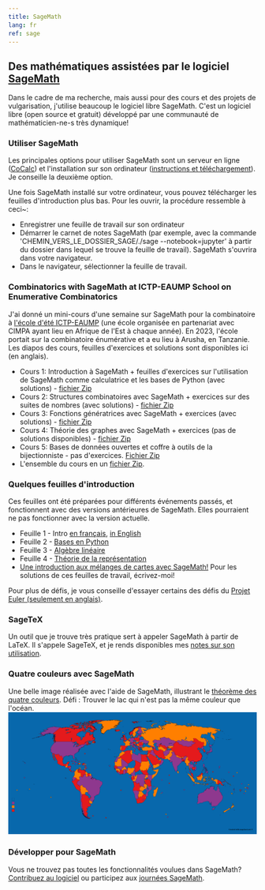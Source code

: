 ```yaml
---
title: SageMath
lang: fr
ref: sage
---
```


## Des mathématiques assistées par le logiciel [SageMath](https://www.sagemath.org)

Dans le cadre de ma recherche, mais aussi pour des cours et des projets de vulgarisation, j'utilise beaucoup le logiciel libre SageMath. C'est un logiciel libre (open source et gratuit) développé par une communauté de mathématicien-ne-s très dynamique!

### Utiliser SageMath
Les principales options pour utiliser SageMath sont un serveur en ligne ([CoCalc](https://cocalc.com)) et l'installation sur son ordinateur ([instructions et téléchargement](http://www.sagemath.org/download.html)). Je conseille la deuxième option.

Une fois SageMath installé sur votre ordinateur, vous pouvez télécharger les feuilles d'introduction plus bas. Pour les ouvrir, la procédure ressemble à ceci~:
 * Enregistrer une feuille de travail sur son ordinateur
 * Démarrer le carnet de notes SageMath (par exemple, avec la commande 'CHEMIN_VERS_LE_DOSSIER_SAGE/./sage --notebook=jupyter' à partir du dossier dans lequel se trouve la feuille de travail). SageMath s'ouvrira dans votre navigateur.
 * Dans le navigateur, sélectionner la feuille de travail.

### Combinatorics with SageMath at ICTP-EAUMP School on Enumerative Combinatorics
J'ai donné un mini-cours d'une semaine sur SageMath pour la combinatoire à [l'école d'été ICTP-EAUMP](https://indico.ictp.it/event/10188/) (une école organisée en partenariat avec CIMPA ayant lieu en Afrique de l'Est à chaque année). En 2023, l'école portait sur la combinatoire énumérative et a eu lieu à Arusha, en Tanzanie. Les diapos des cours, feuilles d'exercices et solutions sont disponibles ici (en anglais).
 * Cours 1: Introduction à SageMath + feuilles d'exercices sur l'utilisation de SageMath comme calculatrice et les bases de Python (avec solutions) - [fichier Zip](Sage_course_Arusha/Lecture1.zip)
 * Cours 2: Structures combinatoires avec SageMath + exercices sur des suites de nombres (avec solutions) - [fichier Zip](Sage_course_Arusha/Lecture2.zip)
 * Cours 3: Fonctions génératrices avec SageMath + exercices (avec solutions) - [fichier Zip](Sage_course_Arusha/Lecture3.zip)
 * Cours 4: Théorie des graphes avec SageMath + exercices (pas de solutions disponibles) - [fichier Zip](Sage_course_Arusha/Lecture4.zip)
 * Cours 5: Bases de données ouvertes et coffre à outils de la bijectionniste - pas d'exercices. [Fichier Zip](Sage_course_Arusha/Lecture5.zip)
 * L'ensemble du cours en un [fichier Zip](Sage_course_Arusha/AllLectures.zip).

### Quelques feuilles d'introduction
Ces feuilles ont été préparées pour différents événements passés, et fonctionnent avec des versions antérieures de SageMath. Elles pourraient ne pas fonctionner avec la version actuelle.
 * Feuille 1 - Intro [en français](sage_ws/Atelier_1_sans_les_solutions.ipynb), [in English](sage_ws/Short_intro.ipynb)
 * Feuille 2 - [Bases en Python](sage_ws/Atelier_2_sans_les_solutions.ipynb)
 * Feuille 3 - [Algèbre linéaire](sage_ws/Atelier_3_sans_les_solutions.ipynb)
 * Feuille 4 - [Théorie de la représentation](sage_ws/Atelier_4_sans_les_solutions.ipynb)
 * [Une introduction aux mélanges de cartes avec SageMath!](sage_ws/Melanges_de_cartes.ipynb)
Pour les solutions de ces feuilles de travail, écrivez-moi!

Pour plus de défis, je vous conseille d'essayer certains des défis du [Projet Euler (seulement en anglais)](https://projecteuler.net/).

### SageTeX
Un outil que je trouve très pratique sert à appeler SageMath à partir de LaTeX. Il s'appele SageTeX, et je rends disponibles mes [notes sur son utilisation](sage_ws/sagetex.pdf).

### Quatre couleurs avec SageMath
Une belle image réalisée avec l'aide de SageMath, illustrant le  [théorème des quatre couleurs](https://fr.wikipedia.org/wiki/Th%C3%A9or%C3%A8me_des_quatre_couleurs). Défi : Trouver le lac qui n'est pas la même couleur que l'océan.
![Le théorème des quatre couleurs sur la carte du monde](4couleurs.png)

### Développer pour SageMath
Vous ne trouvez pas toutes les fonctionnalités voulues dans SageMath? [Contribuez au logiciel](http://doc.sagemath.org/html/en/developer/) ou participez aux [journées SageMath](https://wiki.sagemath.org/Workshops).
